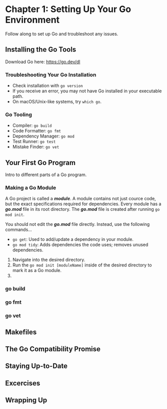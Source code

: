 # Chapter 1: Setting Up Your Go Environment
Follow along to set up Go and troubleshoot any issues.


## Installing the Go Tools
Download Go here: https://go.dev/dl

### Troubleshooting Your Go Installation
- Check installation with `go version`
- If you receive an error, you may not have Go installed in your executable path.
- On macOS/Unix-like systems, try `which go`.

### Go Tooling
- Compiler: `go build`
- Code Formatter: `go fmt`
- Dependency Manager: `go mod`
- Test Runner: `go test`
- Mistake Finder: `go vet`


## Your First Go Program 
Intro to different parts of a Go program. 

### Making a Go Module
A Go project is called a ***module***. A module contains not just cource code, but the exact specifications required for dependencies. Every module has a ***go.mod*** file in its root directory. The ***go.mod*** file is created after running `go mod init`.

You should not edit the ***go.mod*** file directly. Instead, use the following commands...
- `go get`: Used to add/update a dependency in your module.
- `go mod tidy`: Adds dependencies the code uses; removes unused dependencies.



1. Navigate into the desired directory.
2. Run the `go mod init [moduleName]` inside of the desired directory to mark it as a Go module.
2. 


### go build


### go fmt


### go vet



## Makefiles


## The Go Compatibility Promise


## Staying Up-to-Date


## Excercises


## Wrapping Up


